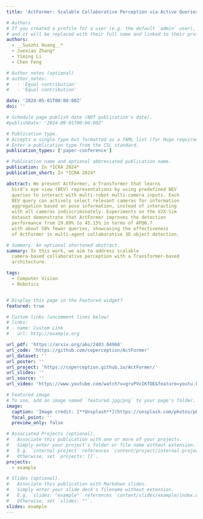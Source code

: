 ```yaml
---
title: 'ActFormer: Scalable Collaborative Perception via Active Queries'

# Authors
# If you created a profile for a user (e.g. the default `admin` user), write the username (folder name) here
# and it will be replaced with their full name and linked to their profile.
authors:
  - __Suozhi Huang__*
  - Juexiao Zhang*
  - Yiming Li 
  - Chen Feng

# Author notes (optional)
# author_notes:
#   - 'Equal contribution'
#   - 'Equal contribution'

date: '2024-05-01T00:00:00Z'
doi: ''

# Schedule page publish date (NOT publication's date).
#publishDate: '2024-09-01T00:00:00Z'

# Publication type.
# Accepts a single type but formatted as a YAML list (for Hugo requirements).
# Enter a publication type from the CSL standard.
publication_types: ['paper-conference']

# Publication name and optional abbreviated publication name.
publication: In *ICRA 2024*
publication_short: In *ICRA 2024*

abstract: We present ActFormer, a Transformer that learns
  bird’s eye view (BEV) representations by using predefined BEV
  queries to interact with multi-robot multi-camera inputs. Each
  BEV query can actively select relevant cameras for information
  aggregation based on pose information, instead of interacting
  with all cameras indiscriminately. Experiments on the V2X-Sim
  dataset demonstrate that ActFormer improves the detection
  performance from 29.89% to 45.15% in terms of AP@0.7
  with about 50% fewer queries, showcasing the effectiveness
  of ActFormer in multi-agent collaborative 3D object detection.

# Summary. An optional shortened abstract.
summary: In this work, we aim to address scalable
  camera-based collaborative perception with a Transformer-based
  architecture.

tags:
  - Computer Vision
  - Robotics


# Display this page in the Featured widget?
featured: true

# Custom links (uncomment lines below)
# links:
# - name: Custom Link
#   url: http://example.org

url_pdf: 'https://arxiv.org/abs/2403.04968'
url_code: 'https://github.com/coperception/ActFormer'
url_dataset: ''
url_poster: ''
url_project: 'https://coperception.github.io/ActFormer/'
url_slides: ''
url_source: ''
url_video: 'https://www.youtube.com/watch?v=grvPVxIKfDE&feature=youtu.be'

# Featured image
# To use, add an image named `featured.jpg/png` to your page's folder.
image:
  caption: 'Image credit: [**Unsplash**](https://unsplash.com/photos/pLCdAaMFLTE)'
  focal_point: ''
  preview_only: false

# Associated Projects (optional).
#   Associate this publication with one or more of your projects.
#   Simply enter your project's folder or file name without extension.
#   E.g. `internal-project` references `content/project/internal-project/index.md`.
#   Otherwise, set `projects: []`.
projects:
  - example

# Slides (optional).
#   Associate this publication with Markdown slides.
#   Simply enter your slide deck's filename without extension.
#   E.g. `slides: "example"` references `content/slides/example/index.md`.
#   Otherwise, set `slides: ""`.
slides: example
---
```


<!-- {{% callout note %}}
Click the _Cite_ button above to demo the feature to enable visitors to import publication metadata into their reference management software.
{{% /callout %}}

{{% callout note %}}
Create your slides in Markdown - click the _Slides_ button to check out the example.
{{% /callout %}}

Add the publication's **full text** or **supplementary notes** here. You can use rich formatting such as including [code, math, and images](https://docs.hugoblox.com/content/writing-markdown-latex/). -->
